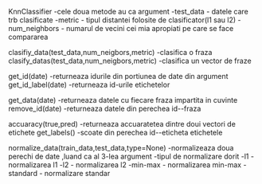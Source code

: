 KnnClassifier
 -cele doua metode au ca argument
 -test_data - datele care trb clasificate 
 -metric - tipul distantei folosite de clasificator(l1 sau l2)
 -num_neighbors - numarul de vecini cei mia apropiati pe care se face compararea
 
 
 
 

 clasifiy_data(test_data,num_neigbors,metric)
  -clasifica o fraza 
 clasify_datas(test_data,num_neigbors,metric)
  -clasifica un vector de fraze


get_id(date)
 -returneaza idurile din portiunea de date din argument
get_id_label(date)
 -returneaza id-urile etichetelor

get_data(date)
 -returneaza datele cu fiecare fraza impartita in cuvinte
remove_id(date)
 -returneaza datele din perechea id--fraza

accuaracy(true,pred)
 -returneaza accuaratetea dintre doui vectori de etichete
get_labels()
 -scoate din perechea id--eticheta etichetele

normalize_data(train_data,test_data,type=None)
 -normalizeaza doua perechi de date ,luand ca al 3-lea argument 
 -tipul de normalizare dorit
 -l1 - normalizarea l1
 -l2 - normalizarea l2
 -min-max - normalizarea min-max
 -standard - normalizare standar
